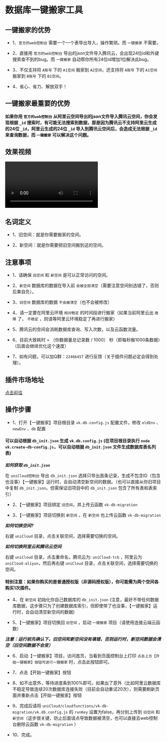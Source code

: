 # 数据库一键搬家工具

## 一键搬家的优势

- 1、`官方的web控制台` 需要一个一个表导出导入，操作繁琐。而 `一键搬家` 不需要。

- 2、直接用 `官方的web控制台` 导出的json文件导入腾讯云，会出现24位id和外键搜索查不到的bug。而 `一键搬家` 自动帮你所有24位id增加1位解决此bug。

- 3、不仅支持将 `A账号` 下的 `A1空间` 搬家到 `A2空间`，还支持将 `A账号` 下的 `A1空间` 搬家到 `B账号` 下的 `B1空间`。

- 4、省心、省力、解放双手！

## 一键搬家最重要的优势

**如果你用 `官方的web控制台` 从阿里云空间导出的json文件导入腾讯云空间，你会发现根据 `_id` 搜索时，有可能无法搜索到数据，那是因为腾讯云不支持阿里云生成的24位 `_id`，阿里云生成的24位 `_id` 导入到腾讯云空间后，会造成无法根据 `_id` 来查询数据，而 `一键搬家` 可以解决这个问题。**

## 效果视频

<video src="https://vkceyugu.cdn.bspapp.com/VKCEYUGU-cf0c5e69-620c-4f3c-84ab-f4619262939f/257dab2e-eedc-48c4-aef7-d6149ea7b97b.mp4" controls="controls" style="max-width:100%;">
  您的浏览器不支持 video 标签。
</video>

## 名词定义

- 1、旧空间：就是你需要搬家的空间。

- 2、新空间：就是你需要把旧空间搬到这的空间。

## 注意事项

- 1、请确保 `旧空间` 和 `新空间` 是可以正常访问的空间。

- 2、`新空间` 数据库的数据在导入前 `会被全部清空`（需要注意空间别选错了，否则后果自负）。

- 3、`旧空间` 数据库的数据 `不会被清空`（也不会被修改）

- 4、请一定要在阿里云环境 `相对稳定` 的时间段进行搬家（如果当前阿里云出 `故障` 了， `不稳定` ，则请等阿里云环境稳定了再进行搬家）

- 5、腾讯云的空间会消耗数据库查询、写入次数，以及云函数流量。

- 6、目前大致耗时 = （你数据量总记录数 / 1000） 秒（即每秒搬1000条数据）（后面会继续优化这个速度）

- 7、如有问题，可以加Q群：`22466457` 进行反馈（关于插件问题必定会得到处理）。

## 插件市场地址

[点击前往](https://ext.dcloud.net.cn/plugin?id=6089)

## 操作步骤

- 1、打开【一键搬家】项目根目录 `vk.db.config.js` 配置文件，修改 `oldEnv` 、 `newEnv` 、`db` 配置 

#### 可以自动根据 `db_init.json` 生成 `vk.db.config.js` (在项目根目录执行 `node vk.create-db-config.js`，可以自动根据 `db_init.json` 文件生成数据库表名列表)

___如何获取 `db_init.json`___

在 `uniCloud控制台` 导出 `db_init.json` 选择只导出首条记录，生成不包含ID（包含也没事）【一键搬家】运行时，会自动清空新空间的数据。（也可以直接从你旧项目中复制 `db_init.json`，但需保证旧项目中的 `db_init.json` 包含了所有表和表索引）

- 2、【一键搬家】项目绑定 `旧空间`，并上传云函数 `vk-db-migration`

- 3、【一键搬家】项目切换到 `新空间` ，在 `新空间` 也上传云函数 `vk-db-migration`

___如何切换空间?___

右键 `uniCloud` 目录，点击关联空间，选择需要切换的空间。

___如何切换阿里云和腾讯云空间___

右键 `uniCloud` 目录，点击重命名，腾讯云为: `uniCloud-tcb` ，阿里云为 `uniCloud-aliyun`，然后再右键 `uniCloud` 目录，点击关联空间，选择需要切换的空间。

#### 特别注意：如果你购买的是普通授权版（非源码授权版），你可能需为两个空间各购买1次插件。

- 4、在 `新空间` 初始化你自己数据库的 `db_init.json` (注意，最好不带任何数据库数据，这步骤只为了创建数据库索引，但即使带了也没事，【一键搬家】运行时，会自动清空新空间的数据)

- 5、【一键搬家】项目切换回 `旧空间` ，启动 `一键搬家` 项目（请使用连接云端云函数）

___注意：运行前先确认下，旧空间和新空间没有填错，否则运行时，新空间数据会清空（旧空间数据不会变）___

- 6、启动【一键搬家】项目，访问首页，当看到页面控制台上打印 `点击上方【开始一键搬家】按钮可进行一键搬家` 时，点击此按钮即可。

- 7、点击【开始一键搬家】按钮

- 8、如不出意外，等待进度条到100%即可。如果出了意外（比如阿里云数据库不稳定导致连续20次数据库连接失败（目前会自动重试20次），则需要刷新页面并重新点击【开始一键搬家】按钮

- 9、完成后请将 `uniCloud/cloudfunctions/vk-db-migration/vk.db.config.js` 的 `runKey` 设置为false，再分别上传到 `旧空间` 和 `新空间`（这步很关键，防止后面误点导致数据被清空，也可以直接去web控制台删除云函数 `vk-db-migration` ）

- 10、完成。



